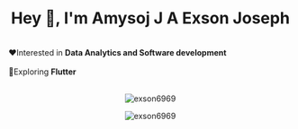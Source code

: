<h1 align="center">Hey 👋, I'm Amysoj J A Exson Joseph</h1>
<br>
❤️Interested in <b>Data Analytics and Software development</b><br><br>
🔎Exploring <b>Flutter</b><br><br>

<p  align="center" ><img src="https://github-readme-stats.vercel.app/api/top-langs?username=exson6969&show_icons=true&locale=en&layout=compact" alt="exson6969" /></p>
<p  align="center"><img src="https://github-readme-streak-stats.herokuapp.com/?user=exson6969&" alt="exson6969" /></p>
